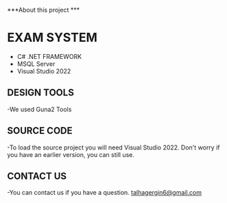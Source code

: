 ***About this project ***

# **EXAM SYSTEM**
- C# .NET FRAMEWORK
- MSQL Server
- Visual Studio 2022

## DESIGN TOOLS
-We used Guna2 Tools

## SOURCE CODE 
-To load the source project you will need Visual Studio 2022. Don't worry if you have an earlier version, you can still use.

## CONTACT US
-You can contact us if you have a question. talhagergin6@gmail.com
